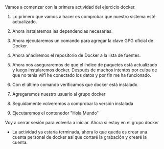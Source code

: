 Vamos a comenzar con la primera actividad del ejercicio docker.

1. Lo primero que vamos a hacer es comprobar que nuestro sistema esté 
actualizado.

2. Ahora instalaremos las dependencias necesarias.

3. Ahora ejecutaremos un comando para agregar la clave GPG oficial de 
Docker.

4. Ahora añadiremos el repositorio de Docker a la lista de fuentes.

5. Ahora nos aseguraremos de que el índice de paquetes está actualizado y 
luego instalaremos docker. Después de muchos intentos por culpa de que no 
tenía wifi he conectado los datos y por fin me ha funcionado.

6. Con el último comando verificamos que docker está instalado.

7. Agregaremos nuestro usuario al grupo docker

8. Seguidamente volveremos a comprobar la versión instalada

9. Ejecutaremos el contenedor "Hola Mundo"

Voy a cerrar sesión para volverla a iniciar. Ahora si estoy en el grupo 
docker

- La actividad ya estaría terminada, ahora lo que queda es crear una 
cuenta personal de docker así que cortaré la grabación y crearé la cuenta.
